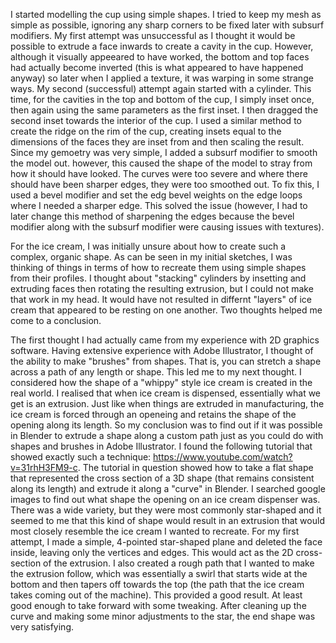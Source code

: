 I started modelling the cup using simple shapes. I tried to keep my mesh as simple as possible, ignoring any sharp corners to be fixed later with subsurf modifiers. My first attempt was unsuccessful as I thought it would be possible to extrude a face inwards to create a cavity in the cup. However, although it visually appeeared to have worked, the bottom and top faces had actually become inverted (this is what appeared to have happened anyway) so later when I applied a texture, it was warping in some strange ways. My second (successful) attempt again started with a cylinder. This time, for the cavities in the top and  bottom of the cup, I simply inset once, then again using the same parameters as the first inset. I then dragged the second inset towards the interior of the cup. I used a similar method to create the ridge on the rim of the cup, creating insets equal to the dimensions of the faces they are inset from and then scaling the result. Since my gemoetry was very simple, I added a subsurf modifier to smooth the model out. however, this caused the shape of the model to stray from how it should have looked. The curves were too severe and where there should have been sharper edges, they were too smoothed out. To fix this, I used a bevel modifier and set the edg bevel weights on the edge loops where I needed a sharper edge. This solved the issue (however, I had to later change this method of sharpening the edges because the bevel modifier along with the subsurf modifier were causing issues with textures).  

For the ice cream, I was initially unsure about how to create such a complex, organic shape. As can be seen in my initial sketches, I was thinking of things in terms of how to recreate them using simple shapes from their profiles. I thought about "stacking" cylinders by insetting and extruding faces then rotating the resulting extrusion, but I could not make that work in my head. It would have not resulted in differnt "layers" of ice cream that appeared to be resting on one another. Two thoughts helped me come to a conclusion.

The first thought I had actually came from my experience with 2D graphics software. Having extensive experience with Adobe Illustrator, I  thought of the ability to make "brushes" from shapes. That is, you can stretch a shape across a path of any length or shape. This led me to my next thought. I considered how the shape of a "whippy" style ice cream is created in the real world. I realised that when ice cream is dispensed, essentially what we get is an extrusion. Just like when things are extruded in manufacturing, the ice cream is forced through an openeing and retains the shape of the opening along its length. So my conclusion was to find out if it was possible in Blender to extrude a shape along a custom path just as you could do with shapes and brushes in Adobe Illustrator. I found the following tutorial that showed exactly such a technique: https://www.youtube.com/watch?v=31rhH3FM9-c. The tutorial in question showed how to take a flat shape that represented the cross section of a 3D shape (that remains consistent along its length) and extrude it along a "curve" in Blender. I searched google images to find out what shape the opening on an ice cream dispenser was. There was a wide variety, but they were most commonly star-shaped and it seemed to me that this kind of shape would result in an extrusion that would most closely resemble the ice cream I wanted to recreate. For my first attempt, I made a simple, 4-pointed star-shaped plane and deleted the face inside, leaving only the vertices and edges. This would act as the 2D cross-section of the extrusion. I also created a rough path that I wanted to make the extrusion follow, which was essentially a swirl that starts wide at the bottom and then tapers off towards the top (the path that the ice cream takes coming out of the machine). This provided a good result. At least good enough to take forward with some tweaking. After cleaning up the curve and making some minor adjustments to the star, the end shape was very satisfying.

     